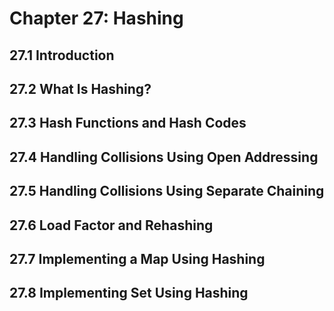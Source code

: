# Chapter 27: Hashing

## 27.1 Introduction

## 27.2 What Is Hashing?

## 27.3 Hash Functions and Hash Codes

## 27.4 Handling Collisions Using Open Addressing

## 27.5 Handling Collisions Using Separate Chaining

## 27.6 Load Factor and Rehashing

## 27.7 Implementing a Map Using Hashing

## 27.8 Implementing Set Using Hashing
